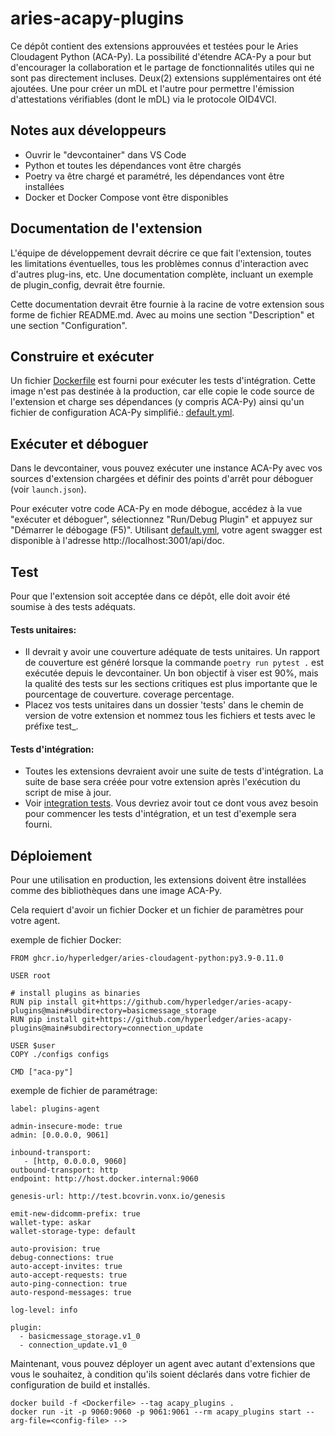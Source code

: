 # aries-acapy-plugins

Ce dépôt contient des extensions approuvées et testées pour le Aries Cloudagent Python (ACA-Py). La possibilité d'étendre ACA-Py a pour but d'encourager la collaboration et le partage de fonctionnalités utiles qui ne sont pas directement incluses. Deux(2) extensions supplémentaires ont été ajoutées. Une pour créer un mDL et l'autre pour permettre l'émission d'attestations vérifiables (dont le mDL) via le protocole OID4VCI.

## Notes aux développeurs

- Ouvrir le "devcontainer" dans VS Code
- Python et toutes les dépendances vont être chargés
- Poetry va être chargé et paramétré, les dépendances vont être installées
- Docker et Docker Compose vont être disponibles

## Documentation de l'extension

L'équipe de développement devrait décrire ce que fait l'extension, toutes les limitations éventuelles, tous les problèmes connus d'interaction avec d'autres plug-ins, etc. Une documentation complète, incluant un exemple de plugin_config, devrait être fournie.

Cette documentation devrait être fournie à la racine de votre extension sous forme de fichier README.md. Avec au moins une section "Description" et une section "Configuration".

## Construire et exécuter

Un fichier [Dockerfile](./basicmessage_storage/docker/Dockerfile) est fourni pour exécuter les tests d'intégration. Cette image n'est pas destinée à la production, car elle copie le code source de l'extension et charge ses dépendances (y compris ACA-Py) ainsi qu'un fichier de configuration ACA-Py simplifié.: [default.yml](./basicmessage_storage/docker/default.yml).

## Exécuter et déboguer

Dans le devcontainer, vous pouvez exécuter une instance ACA-Py avec vos sources d'extension chargées et définir des points d'arrêt pour déboguer (voir `launch.json`).

Pour exécuter votre code ACA-Py en mode débogue, accédez à la vue "exécuter et déboguer", sélectionnez "Run/Debug Plugin" et appuyez sur "Démarrer le débogage (F5)". Utilisant [default.yml](./basicmessage_storage/docker/default.yml), votre agent swagger est disponible à l'adresse http://localhost:3001/api/doc.

## Test

Pour que l'extension soit acceptée dans ce dépôt, elle doit avoir été soumise à des tests adéquats.

#### Tests unitaires:
- Il devrait y avoir une couverture adéquate de tests unitaires. Un rapport de couverture est généré lorsque la commande `poetry run pytest .` est exécutée depuis le devcontainer. Un bon objectif à viser est 90%, mais la qualité des tests sur les sections critiques est plus importante que le pourcentage de couverture.
coverage percentage.
- Placez vos tests unitaires dans un dossier 'tests' dans le chemin de version de votre extension et nommez tous les fichiers et tests avec le préfixe test_.

#### Tests d'intégration:
- Toutes les extensions devraient avoir une suite de tests d'intégration. La suite de base sera créée pour votre extension après l'exécution du script de mise à jour.
- Voir [integration tests](./basicmessage_storage/integration/README.md). Vous devriez avoir tout ce dont vous avez besoin pour commencer les tests d'intégration, et un test d'exemple sera fourni.

## Déploiement

Pour une utilisation en production, les extensions doivent être installées comme des bibliothèques dans une image ACA-Py.

Cela requiert d'avoir un fichier Docker et un fichier de paramètres pour votre agent.

exemple de fichier Docker:

```
FROM ghcr.io/hyperledger/aries-cloudagent-python:py3.9-0.11.0

USER root

# install plugins as binaries
RUN pip install git+https://github.com/hyperledger/aries-acapy-plugins@main#subdirectory=basicmessage_storage
RUN pip install git+https://github.com/hyperledger/aries-acapy-plugins@main#subdirectory=connection_update

USER $user
COPY ./configs configs

CMD ["aca-py"]
```

exemple de fichier de paramétrage:

```
label: plugins-agent

admin-insecure-mode: true
admin: [0.0.0.0, 9061]

inbound-transport:
   - [http, 0.0.0.0, 9060]
outbound-transport: http
endpoint: http://host.docker.internal:9060

genesis-url: http://test.bcovrin.vonx.io/genesis

emit-new-didcomm-prefix: true
wallet-type: askar
wallet-storage-type: default

auto-provision: true
debug-connections: true
auto-accept-invites: true
auto-accept-requests: true
auto-ping-connection: true
auto-respond-messages: true

log-level: info

plugin:
  - basicmessage_storage.v1_0
  - connection_update.v1_0
```

Maintenant, vous pouvez déployer un agent avec autant d'extensions que vous le souhaitez, à condition qu'ils soient déclarés dans votre fichier de configuration de build et installés.

```
docker build -f <Dockerfile> --tag acapy_plugins .
docker run -it -p 9060:9060 -p 9061:9061 --rm acapy_plugins start --arg-file=<config-file> -->
```
